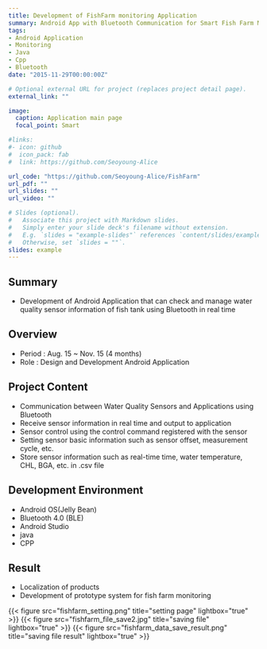 ```yaml
---
title: Development of FishFarm monitoring Application
summary: Android App with Bluetooth Communication for Smart Fish Farm Monitoring
tags:
- Android Application
- Monitoring
- Java
- Cpp
- Bluetooth
date: "2015-11-29T00:00:00Z"

# Optional external URL for project (replaces project detail page).
external_link: ""

image:
  caption: Application main page
  focal_point: Smart

#links:
#- icon: github
#  icon_pack: fab
#  link: https://github.com/Seoyoung-Alice

url_code: "https://github.com/Seoyoung-Alice/FishFarm"
url_pdf: ""
url_slides: ""
url_video: ""

# Slides (optional).
#   Associate this project with Markdown slides.
#   Simply enter your slide deck's filename without extension.
#   E.g. `slides = "example-slides"` references `content/slides/example-slides.md`.
#   Otherwise, set `slides = ""`.
slides: example
---
```


##	Summary
- Development of Android Application that can check and manage water quality sensor information of fish tank using Bluetooth in real time

##	Overview
- Period : Aug. 15 ~ Nov. 15 (4 months)
- Role : Design and Development Android Application

##	Project Content
- Communication between Water Quality Sensors and Applications using Bluetooth
- Receive sensor information in real time and output to application 
- Sensor control using the control command registered with the sensor
- Setting sensor basic information such as sensor offset, measurement cycle, etc.
- Store sensor information such as real-time time, water temperature, CHL, BGA, etc. in .csv file

##	Development Environment
- Android OS(Jelly Bean)
- Bluetooth 4.0 (BLE)
- Android Studio
- java
- CPP

##	Result
- Localization of products
- Development of prototype system for fish farm monitoring

{{< figure src="fishfarm_setting.png" title="setting page" lightbox="true" >}}
{{< figure src="fishfarm_file_save2.jpg" title="saving file" lightbox="true" >}}
{{< figure src="fishfarm_data_save_result.png" title="saving file result" lightbox="true" >}}